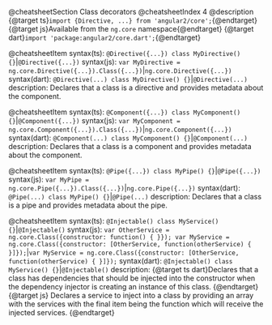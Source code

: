 @cheatsheetSection
Class decorators
@cheatsheetIndex 4
@description
{@target ts}`import {Directive, ...} from 'angular2/core';`{@endtarget}
{@target js}Available from the `ng.core` namespace{@endtarget}
{@target dart}`import 'package:angular2/core.dart';`{@endtarget}

@cheatsheetItem
syntax(ts):
`@Directive({...})
class MyDirective() {}`|`@Directive({...})`
syntax(js):
`var MyDirective = ng.core.Directive({...}).Class({...})`|`ng.core.Directive({...})`
syntax(dart):
`@Directive(...)
class MyDirective() {}`|`@Directive(...)`
description:
Declares that a class is a directive and provides metadata about the component.

@cheatsheetItem
syntax(ts):
`@Component({...})
class MyComponent() {}`|`@Component({...})`
syntax(js):
`var MyComponent = ng.core.Component({...}).Class({...})`|`ng.core.Component({...})`
syntax(dart):
`@Component(...)
class MyComponent() {}`|`@Component(...)`
description:
Declares that a class is a component and provides metadata about the component.

@cheatsheetItem
syntax(ts):
`@Pipe({...})
class MyPipe() {}`|`@Pipe({...})`
syntax(js):
`var MyPipe = ng.core.Pipe({...}).Class({...})`|`ng.core.Pipe({...})`
syntax(dart):
`@Pipe(...)
class MyPipe() {}`|`@Pipe(...)`
description:
Declares that a class is a pipe and provides metadata about the pipe.

@cheatsheetItem
syntax(ts):
`@Injectable()
class MyService() {}`|`@Injectable()`
syntax(js):
`var OtherService = ng.core.Class({constructor: function() { }});
var MyService = ng.core.Class({constructor: [OtherService, function(otherService) { }]});`|`var MyService = ng.core.Class({constructor: [OtherService, function(otherService) { }]});`
syntax(dart):
`@Injectable()
class MyService() {}`|`@Injectable()`
description:
{@target ts dart}Declares that a class has dependencies that should be injected into the constructor when the dependency injector is creating an instance of this class.
{@endtarget}
{@target js}
Declares a service to inject into a class by providing an array with the services with the final item being the function which will receive the injected services.
{@endtarget}
